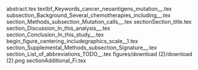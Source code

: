 abstract.tex
textbf_Keywords_cancer_neoantigens_mutation__.tex
subsection_Background_Several_chemotherapies_including__.tex
section_Methods_subsection_Mutation_calls__.tex
sectionSection_title.tex
section_Discussion_In_this_analysis__.tex
section_Conclusion_In_this_study__.tex
begin_figure_centering_includegraphics_scale__1.tex
section_Supplemental_Methods_subsection_Signature__.tex
section_List_of_abbreviations_TODO__.tex
figures/download (2)/download (2).png
sectionAdditional_Fi.tex
